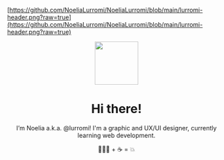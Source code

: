 [https://github.com/NoeliaLurromi/NoeliaLurromi/blob/main/lurromi-header.png?raw=true](https://github.com/NoeliaLurromi/NoeliaLurromi/blob/main/lurromi-header.png?raw=true)

<div id="header" align="center">
  <img src="https://media.giphy.com/media/gM5qFksULw54NMWyry/giphy.gif" width="100"/> 
</div>

<h1 align= "center"> Hi there!</h1>

<p align="center"> I’m Noelia a.k.a. @lurromi! I'm a graphic and UX/UI designer, currently learning web development.</p>
<p align="center">👩🏻‍💻 + ☕️ = 💥</p>
